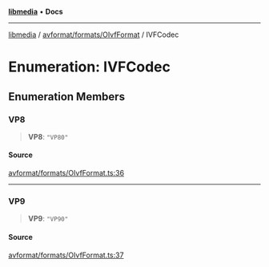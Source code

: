 [**libmedia**](../../../../README.md) • **Docs**

***

[libmedia](../../../../README.md) / [avformat/formats/OIvfFormat](../README.md) / IVFCodec

# Enumeration: IVFCodec

## Enumeration Members

### VP8

> **VP8**: `"VP80"`

#### Source

[avformat/formats/OIvfFormat.ts:36](https://github.com/zhaohappy/libmedia/blob/a88305ff5d10e91621f2d71d24c72fc85681b8f7/src/avformat/formats/OIvfFormat.ts#L36)

***

### VP9

> **VP9**: `"VP90"`

#### Source

[avformat/formats/OIvfFormat.ts:37](https://github.com/zhaohappy/libmedia/blob/a88305ff5d10e91621f2d71d24c72fc85681b8f7/src/avformat/formats/OIvfFormat.ts#L37)
